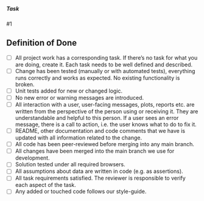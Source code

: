##### Task

#1

## Definition of Done

- [ ] All project work has a corresponding task. If there’s no task for what you are doing, create it. Each task needs to be well defined and described.
- [ ] Change has been tested (manually or with automated tests), everything runs correctly and works as expected. No existing functionality is broken.
- [ ] Unit tests added for new or changed logic.
- [ ] No new error or warning messages are introduced.
- [ ] All interaction with a user, user-facing messages, plots, reports etc. are written from the perspective of the person using or receiving it. They are understandable and helpful to this person. If a user sees an error message, there is a call to action, i.e. the user knows what to do to fix it.
- [ ] README, other documentation and code comments that we have is updated with all information related to the change.
- [ ] All code has been peer-reviewed before merging into any main branch.
- [ ] All changes have been merged into the main branch we use for development.
- [ ] Solution tested under all required browsers.
- [ ] All assumptions about data are written in code (e.g. as assertions).
- [ ] All task requirements satisfied. The reviewer is responsible to verify each aspect of the task.
- [ ] Any added or touched code follows our style-guide.
